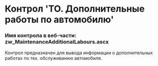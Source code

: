 ﻿---
description: 2.4.9.1
---
# Контрол 'ТО. Дополнительные работы по автомобилю'
### Имя контрола в веб-части: zw_MaintenanceAdditionalLabours.ascx
Контрол предназначен для вывода информации о дополнительных работах по тех. обслуживанию автомобиля.
